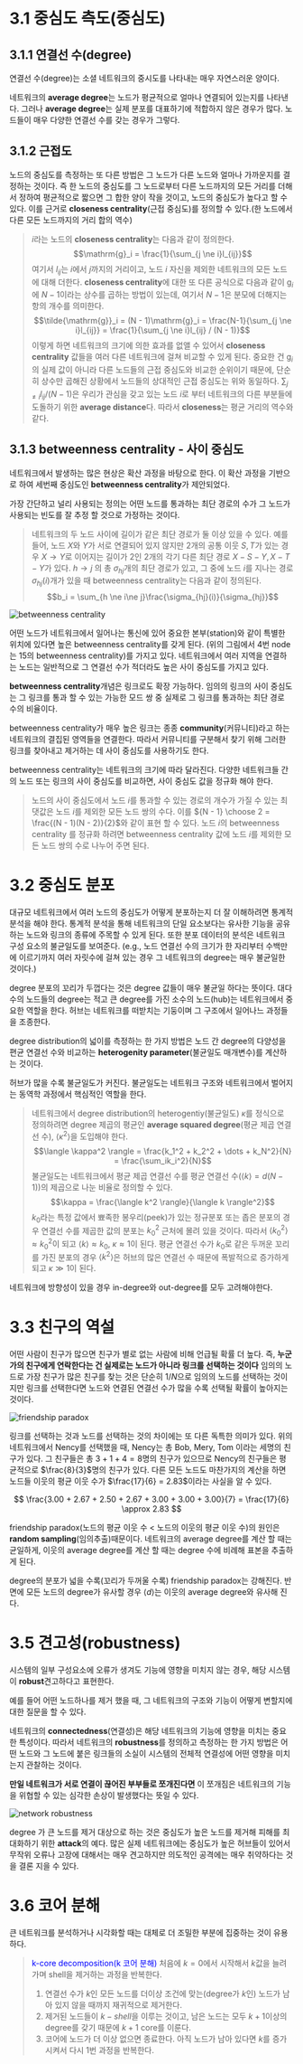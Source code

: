 # 3.1 중심도 측도(중심도)

## 3.1.1 연결선 수(degree)

연결선 수(degree)는 소셜 네트워크의 중시도를 나타내는 매우 자연스러운 양이다.

네트워크의 **average degree**는 노드가 평균적으로 얼마나 연결되어 있는지를 나타낸다. 그러나 **average degree**는 실제 분포를 대표하기에 적합하지 않은 경우가 많다. 노드들이 매우 다양한 연결선 수를 갖는 경우가 그렇다.

## 3.1.2 근접도
노드의 중심도를 측정하는 또 다른 방법은 그 노드가 다른 노드와 얼마나 가까운지를 결정하는 것이다. 즉 한 노드의 중심도를 그 노드로부터 다른 노드까지의 모든 거리를 더해서 정하여 평균적으로 짧으면 그 합한 양이 작을 것이고, 노드의 중심도가 높다고 할 수 있다. 이를 근거로 **closeness centrality**(근접 중심도)를 정의할 수 있다.(한 노드에서 다른 모든 노드까지의 거리 합의 역수)

> $i$라는 노드의 **closeness centrality**는 다음과 같이 정의한다.
> $$\mathrm{g}_i = \frac{1}{\sum_{j \ne i}l_{ij}}$$
> 여기서 $l_{ij}$는 $i$에서 $j$까지의 거리이고, 노드 $i$ 자신을 제외한 네트워크의 모든 노드에 대해 더한다. **closeness centrality**에 대한 또 다른 공식으로 다음과 같이 $\mathrm{g}_i$에 $N-1$이라는 상수를 곱하는 방법이 있는데, 여기서 $N-1$은 분모에 더해지는 항의 개수를 의미한다.
> $$\tilde{\mathrm{g}}_i = (N - 1)\mathrm{g}_i = \frac{N-1}{\sum_{j \ne i}l_{ij}} = \frac{1}{\sum_{j \ne i}l_{ij} / (N - 1)}$$
> 이렇게 하면 네트워크의 크기에 의한 효과를 없앨 수 있어서 **closeness centrality** 값들을 여러 다른 네트워크에 걸쳐 비교할 수 있게 된다. 중요한 건 $\mathrm{g}_i$의 실제 값이 아니라 다른 노드들의 근접 중심도와 비교한 순위이기 때문에, 단순히 상수만 곱해진 상황에서 노드들의 상대적인 근접 중심도는 위와 동일하다. $\sum_{j \ne i}l_{ij} / (N - 1)$은 우리가 관심을 갖고 있는 노드 $i$로 부터 네트워크의 다른 부분들에 도돌하기 위한 **average distance**다. 따라서 **closeness**는 평균 거리의 역수와 같다.

## 3.1.3 betweenness centrality - 사이 중심도

네트워크에서 발생하는 많은 현상은 확산 과정을 바탕으로 한다. 이 확산 과정을 기반으로 하여 세번째 중심도인 **betweenness centrality**가 제안되었다.

가장 간단하고 널리 사용되는 정의는 어떤 노드를 통과하는 최단 경로의 수가 그 노드가 사용되는 빈도를 잘 추정 할 것으로 가정하는 것이다.

> 네트워크의 두 노드 사이에 길이가 같은 최단 경로가 둘 이상 있을 수 있다. 예를 들어, 노드 $X$와 $Y$가 서로 연결되어 있지 않지만 2개의 공통 이웃 $S, T$가 있는 경우 $X \to Y$로 이어지는 길이가 2인 2개의 각기 다른 최단 경로 $X-S-Y, X-T-Y$가 있다. $h \to j$ 의 총 $\sigma_{hj}$개의 최단 경로가 있고, 그 중에 노드 $i$를 지나는 경로 $\sigma_{hj}(i)$개가 있을 때 betweenness centrality는 다음과 같이 정의된다.
> $$b_i = \sum_{h \ne i\ne j}\frac{\sigma_{hj}(i)}{\sigma_{hj}}$$


![betweenness centrality](https://www.researchgate.net/profile/David-Bader-3/publication/282990849/figure/fig1/AS:613858624426027@1523366709798/Example-Betweenness-Centrality-scores-for-a-small-graph.png)

어떤 노드가 네트워크에서 일어나는 통신에 있어 중요한 본부(station)와 같이 특별한 위치에 있다면 높은 betweenness centrality를 갖게 된다. (위의 그림에서 4번 node는 15의 betweenness centrality)를 가지고 있다. 네트워크에서 여러 지역을 연결하는 노드는 일반적으로 그 연결선 수가 적더라도 높은 사이 중심도를 가지고 있다. 

**betweenness centrality**개념은 링크로도 확장 가능하다. 임의의 링크의 사이 중심도는 그 링크를 통과 할 수 있는 가능한 모드 쌍 중 실제로 그 링크를 통과하는 최단 경로 수의 비율이다.

betweenness centrality가 매우 높은 링크는 종종 **community**(커뮤니티)라고 하는 네트워크의 결집된 영역들을 연결한다. 따라서 커뮤니티를 구분해서 찾기 위해 그러한 링크를 찾아내고 제거하는 데 사이 중심도를 사용하기도 한다. 


betweenness centrality는 네트워크의 크기에 따라 달라진다. 다양한 네트워크들 간의 노드 또는 링크의 사이 중심도를 비교하면, 사이 중심도 값을 정규화 해야 한다.

> 노드의 사이 중심도에서 노드 $i$를 통과할 수 있는 경로의 개수가 가질 수 있는 최댓값은 노드 $i$를 제외한 모든 노드 쌍의 수다. 이를 ${N - 1} \choose 2 = \frac{(N - 1)(N - 2)}{2}$와 같이 표현 할 수 있다. 노드 $i$의 betweenness centrality 를 정규화 하려면 betweenness centrality 값에 노드 $i$를 제외한 모든 노드 쌍의 수로 나누어 주면 된다.

# 3.2 중심도 분포

대규모 네트워크에서 여러 노드의 중심도가 어떻게 분포하는지 더 잘 이해하려면 통계적 분석을 해야 한다. 통계적 분석을 통해 네트워크의 단일 요소보다는 유사한 기능을 공유하는 노드와 링크의 종류에 주목할 수 있게 된다. 또한 분포 데이터의 분석은 네트워크 구성 요소의 불균일도를 보여준다. (e.g., 노드 연결선 수의 크기가 한 자리부터 수백만에 이르기까지 여러 자릿수에 걸쳐 있는 경우 그 네트워크의 degree는 매우 불균일한 것이다.)

degree 분포의 꼬리가 두껍다는 것은 degree 값들이 매우 불균일 하다는 뜻이다. 대다수의 노드들의 degree는 적고 큰 degree를 가진 소수의 노드(hub)는 네트워크에서 중요한 역할을 한다. 허브는 네트워크를 떠받치는 기둥이며 그 구조에서 일어나느 과정들을 조종한다. 

degree distribution의 넓이를 측정하는 한 가지 방법은 노드 간 degree의 다양성을 편균 연결선 수와 비교하는 **heterogenity parameter**(불균일도 매개변수)를 계산하는 것이다.

허브가 많을 수록 불균일도가 커진다. 불균일도는 네트워크 구조와 네트워크에서 벌어지는 동역학 과정에서 핵심적인 역할을 한다.

> 네트워크에서 degree distribution의 heterogentiy(불균일도) $\kappa$를 정식으로 정의하려면 degree 제곱의 평균인 **average squared degree**(평균 제곱 연결선 수), $\langle \kappa^2 \rangle$을 도입해야 한다.
> $$\langle \kappa^2 \rangle = \frac{k_1^2 + k_2^2 + \dots + k_N^2}{N} = \frac{\sum_ik_i^2}{N}$$
> 불균일도는 네트워크에서 평균 제곱 연결선 수를 평균 연결선 수($\langle k \rangle = d(N - 1)$)의 제곱으로 나눈 비율로 정의할 수 있다.
> $$\kappa = \frac{\langle k^2 \rangle}{\langle k \rangle^2}$$
> $k_0$라는 특정 값에서 뾰족한 봉우리(peek)가 있는 정규분포 또는 좁은 분포의 경우 연결선 수를 제곱한 값의 분포는 $k_0^2$ 근처에 몰려 있을 것이다. 따라서 $\langle k_0^2 \rangle \approx k_0^2$이 되고 $\langle k \rangle \approx k_0, \ \kappa \approx 1$이 된다. 평균 연결선 수가 $k_0$로 같은 두꺼운 꼬리를 가진 분포의 경우 $\langle k^2 \rangle$은 허브의 많은 연결선 수 때문에 폭발적으로 증가하게 되고 $\kappa \gg 1$이 된다.

네트워크에 방향성이 있을 경우 in-degree와 out-degree를 모두 고려해야한다. 

# 3.3 친구의 역설

어떤 사람이 친구가 많으면 친구가 별로 없는 사람에 비해 언급될 확률 더 높다. 즉, **누군가의 친구에게 연락한다는 건 실제로는 노드가 아니라 링크를 선택하는 것이다** 임의의 노드로 가장 친구가 많은 친구를 찾는 것은 단순히 $1/N$으로 임의의 노드를 선택하는 것이지만 링크를 선택한다면 노드와 연결된 연결선 수가 많을 수록 선택될 확률이 높아지는 것이다.

![friendship paradox](images/friendship_paradox.png)

링크를 선택하는 것과 노드를 선택하는 것의 차이에는 또 다른 독특한 의미가 있다. 위의 네트워크에서 Nency를 선택했을 때, Nency는 총 Bob, Mery, Tom 이라는 세명의 친구가 있다. 그 친구들은 총 $3 + 1 + 4 = 8$명의 친구가 있으므로 Nency의 친구들은 평균적으로 $\frac{8}{3}$명의 친구가 있다. 다른 모든 노드도 마찬가지의 계산을 하면 노드들 이웃의 평균 이웃 수가 $\frac{17}{6} = 2.83$이라는 사실을 알 수 있다.

$$
\frac{3.00 + 2.67 + 2.50 + 2.67 + 3.00 + 3.00 + 3.00}{7}
= \frac{17}{6} \approx 2.83
$$

friendship paradox(노드의 평균 이웃 수 < 노드의 이웃의 평균 이웃 수)의 원인은 **random sampling**(임의추출)때문이다. 네트워크의 average degree를 계산 할 때는 균일하게, 이웃의 average degree를 계산 할 때는 degree 수에 비례해 표본을 추출하게 된다.

degree의 분포가 넓을 수록(꼬리가 두꺼울 수록) friendship paradox는 강해진다. 반면에 모든 노드의 degree가 유사할 경우 $\langle d \rangle$는 이웃의 average degree와 유사해 진다.

# 3.5 견고성(robustness)

시스템의 일부 구성요소에 오류가 생겨도 기능에 영향을 미치지 않는 경우, 해당 시스템이 **robust**견고하다고 표현한다.

예를 들어 어떤 노드하나를 제거 했을 때, 그 네트워크의 구조와 기능이 어떻게 변할지에 대한 질문을 할 수 있다.


네트워크의 **connectedness**(연결성)은 해당 네트워크의 기능에 영향을 미치는 중요한 특성이다. 따라서 네트워크의 **robustness**를 정의하고 측정하는 한 가지 방법은 어떤 노드와 그 노드에 붙은 링크들의 소실이 시스템의 전체적 연결성에 어떤 영향을 미치는지 관찰하는 것이다.

**만일 네트워크가 서로 연결이 끊어진 부부들로 쪼개진다면** 이 쪼개짐은 네트워크의 기능을 위협할 수 있는 심각한 손상이 발생했다는 뜻일 수 있다.

![network robustness](images/network_robustness.png)

degree 가 큰 노드를 제거 대상으로 하는 것은 중심도가 높은 노드를 제거해 피해를 최대화하기 위한 **attack**의 예다. 많은 실제 네트워크에는 중심도가 높은 허브들이 있어서 무작위 오류나 고장에 대해서는 매우 견고하지만 의도적인 공격에는 매우 취약하다는 것을 결론 지을 수 있다.

# 3.6 코어 분해

큰 네트워크를 분석하거나 시각화할 때는 대체로 더 조밀한 부분에 집중하는 것이 유용하다.

> <span style="color:blue">k-core decomposition(k 코어 분해)</span>
> 처음에 $k=0$에서 시작해서 $k$값을 늘려가며 shell을 제거하는 과정을 반복한다. 
>
> 1. 연결선 수가 $k$인 모든 노드를 더이상 조건에 맞는(degree가 $k$인) 노드가 남아 있지 않을 때까지 재귀적으로 제거한다.
> 2. 제거된 노드들이 $k-shell$을 이루는 것이고, 남은 노드는 모두 $k + 1$이상의 degree를 갖기 때문에 $k+ 1$ core를 이룬다.
> 3. 코어에 노드가 더 이상 없으면 종료한다. 아직 노드가 남아 있다면 $k$를 증가시켜서 다시 1번 과정을 반복한다.





